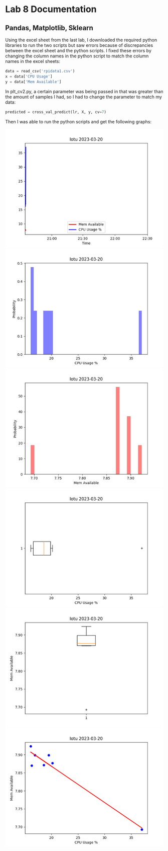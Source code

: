 # Lab 8 Documentation

## Pandas, Matplotlib, Sklearn

Using the excel sheet from the last lab, I downloaded the required python libraries to run the two scripts but saw errors because of discrepancies between the excel sheet and the python scripts. I fixed these errors by changing the column names in the python script to match the column names in the excel sheets:

```python
data = read_csv('rpidata1.csv')
x = data['CPU Usage']
y = data['Mem Available']
```

In plt_cv2.py, a certain parameter was being passed in that was greater than the amount of samples I had, so I had to change the parameter to match my data:

```python
predicted = cross_val_predict(lr, X, y, cv=7)
```

Then I was able to run the python scripts and get the following graphs:

![1](Figure_1.png)
![2](Figure_2.png)
![3](Figure_3.png)
![4](Figure_4.png)
![5](Figure_5.png)
![6](Figure_6.png)